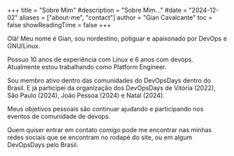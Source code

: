 +++
title           = "Sobre Mim"
#description    = "Sobre Mim..."
#date           = "2024-12-02"
aliases         = ["about-me", "contact"]
author          = "Gian Cavalcante"
toc             = false
showReadingTime = false
+++

Olá! Meu nome é Gian, sou nordestino, potiguar e apaixonado por DevOps e GNU/Linux.

Possuo 10 anos de experiência com Linux e 6 anos com devops. Atualmente estou trabalhando como Platform Engineer.

Sou membro ativo dentro das comunidades do DevOpsDays dentro do Brasil. E já participei da organização dos DevOpsDays de Vitória (2022), São Paulo (2024), João Pessoa (2024) e Natal (2024).

Meus objetivos pessoais são continuar ajudando e participando nos eventos de comunidade de devops.

Quem quiser entrar em contato comigo pode me encontrar nas minhas redes sociais que se encontram no rodapé do site, ou em algum DevOpsDays pelo Brasil.
